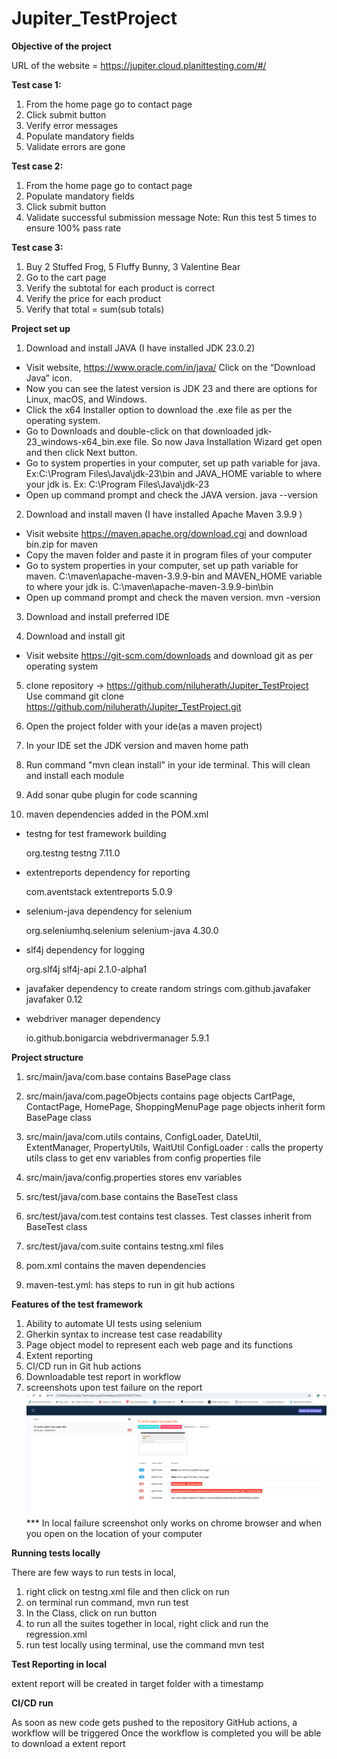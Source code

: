 # Jupiter_TestProject

**Objective of the project**

URL of the website = https://jupiter.cloud.planittesting.com/#/

**Test case 1:**
1. From the home page go to contact page
2. Click submit button
3. Verify error messages
4. Populate mandatory fields
5. Validate errors are gone

**Test case 2:**
1. From the home page go to contact page
2. Populate mandatory fields
3. Click submit button
4. Validate successful submission message
   Note: Run this test 5 times to ensure 100% pass rate

**Test case 3:**
1. Buy 2 Stuffed Frog, 5 Fluffy Bunny, 3 Valentine Bear
2. Go to the cart page
3. Verify the subtotal for each product is correct
4. Verify the price for each product
5. Verify that total = sum(sub totals)

**Project set up**

1. Download and install JAVA (I have installed JDK 23.0.2)

* Visit website, https://www.oracle.com/in/java/ Click on the “Download Java” icon.
* Now you can see the latest version is JDK 23 and there are options for Linux, macOS, and Windows.
* Click the x64 Installer option to download the .exe file as per the operating system.
* Go to Downloads and double-click on that downloaded jdk-23_windows-x64_bin.exe file. So now Java Installation Wizard
  get open and then click Next button.
* Go to system properties in your computer, set up path variable for java. Ex:C:\Program Files\Java\jdk-23\bin and
  JAVA_HOME variable to where your jdk is. Ex: C:\Program Files\Java\jdk-23
* Open up command prompt and check the JAVA version. java --version

2. Download and install maven (I have installed Apache Maven 3.9.9 )

* Visit website https://maven.apache.org/download.cgi and download bin.zip for maven
* Copy the maven folder and paste it in program files of your computer
* Go to system properties in your computer, set up path variable for maven. C:\maven\apache-maven-3.9.9-bin and
  MAVEN_HOME variable to where your jdk is. C:\maven\apache-maven-3.9.9-bin\bin
* Open up command prompt and check the maven version. mvn -version

3. Download and install preferred IDE

4. Download and install git

* Visit website https://git-scm.com/downloads and download git as per operating system

5. clone repository -> https://github.com/niluherath/Jupiter_TestProject
   Use command git clone https://github.com/niluherath/Jupiter_TestProject.git

6. Open the project folder with your ide(as a maven project)

7. In your IDE set the JDK version and maven home path

8. Run command "mvn clean install" in your ide terminal. This will clean and install each module

9. Add sonar qube plugin for code scanning

10. maven dependencies added in the POM.xml

* testng for test framework building
  <!-- https://mvnrepository.com/artifact/org.testng/testng -->
  <dependency>
  <groupId>org.testng</groupId>
  <artifactId>testng</artifactId>
  <version>7.11.0</version>
  </dependency>

* extentreports dependency for reporting
  <!-- https://mvnrepository.com/artifact/com.aventstack/extentreports -->
  <dependency>
  <groupId>com.aventstack</groupId>
  <artifactId>extentreports</artifactId>
  <version>5.0.9</version>
  </dependency>

* selenium-java dependency for selenium
  <!-- https://mvnrepository.com/artifact/org.seleniumhq.selenium/selenium-java -->
  <dependency>
  <groupId>org.seleniumhq.selenium</groupId>
  <artifactId>selenium-java</artifactId>
  <version>4.30.0</version>
  </dependency>


* slf4j dependency for logging
  <!-- https://mvnrepository.com/artifact/org.slf4j/slf4j-api -->
  <dependency>
  <groupId>org.slf4j</groupId>
  <artifactId>slf4j-api</artifactId>
  <version>2.1.0-alpha1</version>
  </dependency>

* javafaker dependency to create random strings
  <dependency>
  <groupId>com.github.javafaker</groupId>
  <artifactId>javafaker</artifactId>
  <version>0.12</version>
  </dependency>
* webdriver manager dependency
  <!-- https://mvnrepository.com/artifact/io.github.bonigarcia/webdrivermanager -->
  <dependency>
  <groupId>io.github.bonigarcia</groupId>
  <artifactId>webdrivermanager</artifactId>
  <version>5.9.1</version>
  </dependency>

**Project structure**

1. src/main/java/com.base
   contains BasePage class
2. src/main/java/com.pageObjects
   contains page objects CartPage, ContactPage, HomePage, ShoppingMenuPage
   page objects inherit form BasePage class

3. src/main/java/com.utils
   contains, ConfigLoader, DateUtil, ExtentManager, PropertyUtils, WaitUtil
   ConfigLoader : calls the property utils class to get env variables from config properties file
4. src/main/java/config.properties
   stores env variables
5. src/test/java/com.base
   contains the BaseTest class
6. src/test/java/com.test
   contains test classes. Test classes inherit from BaseTest class

7. src/test/java/com.suite
   contains testng.xml files
8. pom.xml
   contains the maven dependencies
9. maven-test.yml:
   has steps to run in git hub actions
   

**Features of the test framework**

1. Ability to automate UI tests using selenium
2. Gherkin syntax to increase test case readability
3. Page object model to represent each web page and its functions
4. Extent reporting
5. CI/CD run in Git hub actions
6. Downloadable test report in workflow
7. screenshots upon test failure on the report
 ![img.png](img.png) *** In local failure screenshot only works on chrome browser and when you open on the location of your computer

**Running tests locally**

There are few ways to run tests in local,

1. right click on testng.xml file and then click on run
2. on terminal run command, mvn run test
3. In the Class, click on run button
4. to run all the suites together in local, right click and run the regression.xml
5. run test locally using terminal, use the command mvn test

**Test Reporting in local**

extent report will be created in target folder with a timestamp

**CI/CD run**

As soon as new code gets pushed to the repository GitHub actions, a workflow will be triggered
Once the workflow is completed you will be able to download a extent report

